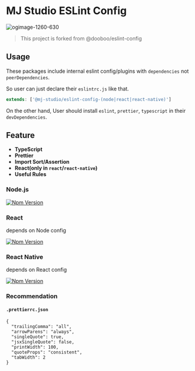 # MJ Studio ESLint Config

![ogimage-1260-630](https://github.com/mj-studio-library/eslint-config/assets/33388801/618cf53c-4e3c-4a7d-b96a-66ebd3cce28b)


> This project is forked from @dooboo/eslint-config

## Usage
These packages include internal eslint config/plugins with `dependencies` not `peerDependencies`.

So user can just declare their `eslintrc.js` like that.

```js
extends: ['@mj-studio/eslint-config-(node|react|react-native)']
```

On the other hand, User should install `eslint`, `prettier`, `typescript` in their `devDependencies`.

## Feature

- **TypeScript**
- **Prettier**
- **Import Sort/Assertion**
- **React(only in `react`/`react-native`)**
- **Useful Rules**


### Node.js

[![Npm Version](http://img.shields.io/npm/v/@mj-studio/eslint-config-node.svg?style=flat-square)](https://npmjs.org/package/@mj-studio/eslint-config-node)

### React
depends on Node config

[![Npm Version](http://img.shields.io/npm/v/@mj-studio/eslint-config-react.svg?style=flat-square)](https://npmjs.org/package/@mj-studio/eslint-config-react)

### React Native
depends on React config

[![Npm Version](http://img.shields.io/npm/v/@mj-studio/eslint-config-react-native.svg?style=flat-square)](https://npmjs.org/package/@mj-studio/eslint-config-react-native)

### Recommendation

#### `.prettierrc.json`

```
{
  "trailingComma": "all",
  "arrowParens": "always",
  "singleQuote": true,
  "jsxSingleQuote": false,
  "printWidth": 100,
  "quoteProps": "consistent",
  "tabWidth": 2
}

```
